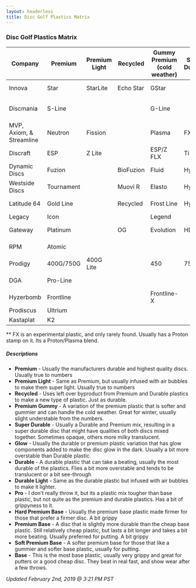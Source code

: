 ```yaml
---
layout: headerless
title: Disc Golf Plastics Matrix
---
```


### Disc Golf Plastics Matrix

| Company                  | Premium    | Premium Light | Recycled  | Gummy Premium (cold weather) | Super Durable | Glow         | Durable   | Durable Light | Pro     | Hard Premium Base       | Premium Base     | Soft Premium Base | Base Glow   | Base       |
| ------------------------ | ---------- | ------------- | --------- | ---------------------------- | ------------- | ------------ | --------- | ------------- | ------- | ----------------------- | ---------------- | ----------------- | ----------- | ---------- |
| Innova                   | Star       | StarLite      | Echo Star | GStar                        |               | Glow Champ   | Champion  | Blizzard      | Pro     | KC-Pro                  | XT               | R-Pro             | DX Glow     | DX         |
| Discmania                | S-Line     |               |           | G-Line                       |               | Glow C-Line  | C-Line    |               | P-Line  |                         | X-Line           |                   | D-Line Glow | D-Line     |
| MVP, Axiom, & Streamline | Neutron    | Fission       |           | Plasma                       | FX**          | Eclipse      | Proton    |               |         | Electron Firm           | Electron         | Electron Soft     |             |            |
| Discraft                 | ESP        | Z Lite        |           | ESP/Z FLX                    | Ti            | ESP/Z Glo    | Elite Z   | Z Lite        | Elite X | Jawbreaker/Rubber Blend | Jawbreaker       | Pro-D Soft        | Pro-D Glo   | Pro D      |
| Dynamic Discs            | Fuzion     |               | BioFuzion | Fluid                        | Hybrid        | Moonshine    | Lucid     | Lucid Air     |         | Classic                 | Classic Blend    | Classic Soft      |             | Prime      |
| Westside Discs           | Tournament |               | Muovi R   | Elasto                       | Hybrid        | Moonshine    | VIP       | VIP Air       |         | BT Hard                 | BT Medium        | BT Soft           |             | Origio     |
| Latitude 64              | Gold Line  |               | Recycled  | Frost Line                   | Hybrid        | Moonshine    | Opto Line | Opto Air      |         | Zero Line Hard          | Zero Line Medium | Zero Line Soft    |             | Retro Line |
| Legacy                   | Icon       |               |           | Legend                       |               |              | Pinnacle  | Ultralight    |         | Protege                 |                  | Gravity           |             | Excel      |
| Gateway                  | Platinum   |               | OG        | Evolution                    | HD            | Diamond Glow | Diamond   |               |         | Pure White              | Firm             | Super Soft        | Super Glow  | Soft       |
| RPM                      | Atomic     |               |           |                              |               |              | Cosmic    |               |         |                         | Magma            | Magma Soft        |             | Strata     |
| Prodigy                  | 400G/750G  | 400G Lite     |           | 450                          | 750           | 400 Glow     | 400/400S  | 400S Light    |         | 350G                    | 300S             | 350Rx             |             | 200        |
| DGA                      | Pro-Line   |               |           |                              |               | Glow SP-Line | SP-Line   | RDGA          |         |                         |                  | Signature-Line    |             | D-Line     |
| Hyzerbomb                | Frontline  |               |           | Frontline-X                  |               |              | Recon     |               |         | Baseline Hard           | Baseline         | Baseline Soft     |             |            |
| Prodiscus                | Ultrium    |               |           |                              |               |              | Premium   |               |         |                         | Base             |                   |             |            |
| Kastaplat                | K2         |               |           |                              |               | K1 Glow      | K1        |               |         |                         | K3               |                   |             |            |

** FX is an experimental plastic, and only rarely found. Usually has a Proton stamp on it. Its a Proton/Plasma blend.

##### Descriptions

* **Premium** - Usually the manufacturers durable and highest quality discs. Usually true to numbers
* **Premium Light** - Same as Premium, but usually infused with air bubbles to make them super light. Usually true to numbers
* **Recycled** - Uses left over byproduct from Premium and Durable plastics to make a new type of plastic. Just as durable.
* **Premium Gummy** - A variation of the premium plastic that is softer and gummier and can handle the cold weather. Great for winter, usually slight understable from the numbers.
* **Super Durable** - Usually a Durable and Premium mix, resulting in a super durable disc that might have qualities of both discs mixed together. Sometimes opaque, others more milky translucent.
* **Glow** - Usually the durable or premium plastic variation that has glow components added to make the disc glow in the dark. Usually a bit more overstable than Durable plastic.
* **Durable** - A durable plastic that can take a beating, usually the most durable of the plastics. Flies a bit more overstable and tends to be translucent or a bit see-through
* **Durable Light** - Same as the durable plastic but infused with air bubbles to make it lighter.
* **Pro** - I don't really throw it, but its a plastic mix tougher than base plastic, but not quite as the premium and durable plastics. Has a bit of grippyness to it.
* **Hard Premium Base** - Usually the premium base plastic made firmer for those that prefer a firmer disc. A bit grippy
* **Premium Base** - A disc that is slightly more durable than the cheap base plastic. Still relatively cheap plastic, but lasts a bit longer and takes a bit more beating. Usually preferred for putting. A bit grippy
* **Soft Premium Base** - A softer premium base for those that like a gummier and softer base plastic, usually for putting.
* **Base** - This is the most base plastic, usually very grippy and great for putters or a good cheap disc. They beat in real fast, and show wear after a few throws.

*Updated February 2nd, 2019 @ 3:21 PM PST*
